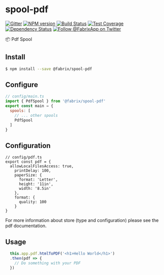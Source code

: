 # spool-pdf

[![Gitter][gitter-image]][gitter-url]
[![NPM version][npm-image]][npm-url]
[![Build Status][ci-image]][ci-url]
[![Test Coverage][coverage-image]][coverage-url]
[![Dependency Status][daviddm-image]][daviddm-url]
[![Follow @FabrixApp on Twitter][twitter-image]][twitter-url]

:package: Pdf Spool


## Install
```sh
$ npm install --save @fabrix/spool-pdf
```

## Configure

```js
// config/main.ts
import { PdfSpool } from '@fabrix/spool-pdf'
export const main = {
  spools: [
    // ... other spools
    PdfSpool
  ]
}
```

## Configuration

```
// config/pdf.ts
export const pdf = {
  allowLocalFilesAccess: true,
    printDelay: 100,
    paperSize: {
      format: 'Letter',
      height: '11in',
      width: '8.5in'
    },
    format: {
      quality: 100
    }
}
```

For more information about store (type and configuration) please see the pdf documentation.

## Usage

```js
  this.app.pdf.htmlToPDF('<h1>Hello World</h1>')
  .then(pdf => {
    // Do something with your PDF
  })
```

[npm-image]: https://img.shields.io/npm/v/@fabrix/spool-pdf.svg?style=flat-square
[npm-url]: https://npmjs.org/package/@fabrix/spool-pdf
[ci-image]: https://img.shields.io/circleci/project/github/fabrix-app/spool-pdf/master.svg
[ci-url]: https://circleci.com/gh/fabrix-app/spool-pdf/tree/master
[daviddm-image]: http://img.shields.io/david/fabrix-app/spool-pdf.svg?style=flat-square
[daviddm-url]: https://david-dm.org/fabrix-app/spool-pdf
[gitter-image]: http://img.shields.io/badge/+%20GITTER-JOIN%20CHAT%20%E2%86%92-1DCE73.svg?style=flat-square
[gitter-url]: https://gitter.im/fabrix-app/fabrix
[twitter-image]: https://img.shields.io/twitter/follow/FabrixApp.svg?style=social
[twitter-url]: https://twitter.com/FabrixApp
[coverage-image]: https://img.shields.io/codeclimate/coverage/github/fabrix-app/spool-pdf.svg?style=flat-square
[coverage-url]: https://codeclimate.com/github/fabrix-app/spool-pdf/coverage

